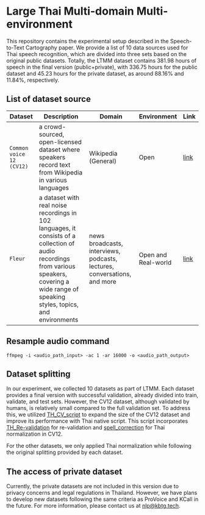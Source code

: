 # Large Thai Multi-domain Multi-environment
This repository contains the experimental setup described in the Speech-to-Text Cartography paper. We provide a list of 10 data sources used for Thai speech recognition, which are divided into three sets based on the original public datasets. Totally, the LTMM dataset contains 381.98 hours of speech in the final version (public+private), with 336.75 hours for the public dataset and 45.23 hours for the private dataset, as around 88.16% and 11.84%, respectively.

## List of dataset source
| Dataset | Description | Domain | Environment | Link |
| --- | --- | --- | --- | --- |
| `Common voice 12 (CV12)` | a crowd-sourced, open-licensed dataset where speakers record text from Wikipedia in various languages |  Wikipedia (General) | Open | [link](https://commonvoice.mozilla.org/th/datasets) |
| `Fleur` | a dataset with real noise recordings in 102 languages, it consists of a collection of audio recordings from various speakers, covering a wide range of speaking styles, topics, and environments | news broadcasts, interviews, podcasts, lectures, conversations, and more | Open and Real-world | [link](https://huggingface.co/datasets/google/fleurs/viewer/th_th/train) |

## Resample audio command
```
ffmpeg -i <audio_path_input> -ac 1 -ar 16000 -o <audio_path_output>
```

## Dataset splitting
In our experiment, we collected 10 datasets as part of LTMM. Each dataset provides a final version with successful validation, already divided into train, validate, and test sets. However, the CV12 dataset, although validated by humans, is relatively small compared to the full validation set. To address this, we utilized [TH_CV_script](https://github.com/ekapolc/Thai_commonvoice_split) to expand the size of the CV12 dataset and improve its performance with Thai native script. This script incorporates [TH_Re-validation](https://github.com/ekapolc/Thai_commonvoice_split/blob/main/clean_common_voice.ipynb) for re-validation and [spell_correction](https://github.com/ekapolc/Thai_commonvoice_split/blob/main/spell_correction.py) for Thai normalization in CV12.

For the other datasets, we only applied Thai normalization while following the original splitting provided by each dataset.

## The access of private dataset
Currently, the private datasets are not included in this version due to privacy concerns and legal regulations in Thailand. However, we have plans to develop new datasets following the same criteria as ProVoice and KCall in the future. For more information, please contact us at nlp@kbtg.tech.
